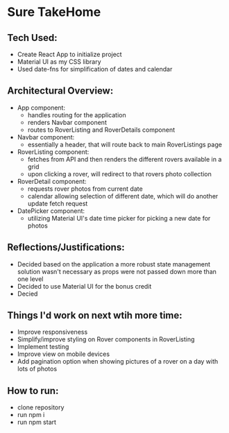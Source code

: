 # Sure TakeHome


## Tech Used:
- Create React App to initialize project
- Material UI as my CSS library
- Used date-fns for simplification of dates and calendar


## Architectural Overview:
- App component:
  - handles routing for the application
  - renders Navbar component
  - routes to RoverListing and RoverDetails component
- Navbar component:
  - essentially a header, that will route back to main RoverListings page
- RoverListing component:
  - fetches from API and then renders the different rovers available in a grid
  - upon clicking a rover, will redirect to that rovers photo collection
- RoverDetail component: 
  - requests rover photos from current date 
  - calendar allowing selection of different date, which will do another update fetch request
- DatePicker component:
  - utilizing Material UI's date time picker for picking a new date for photos


## Reflections/Justifications:
- Decided based on the application a more robust state management solution wasn't necessary as props were not passed down more than one level
- Decided to use Material UI for the bonus credit
- Decied 

## Things I'd work on next wtih more time:
- Improve responsiveness
- Simplify/improve styling on Rover components in RoverListing
- Implement testing
- Improve view on mobile devices
- Add pagination option when showing pictures of a rover on a day with lots of photos

## How to run:
- clone repository
- run npm i
- run npm start
